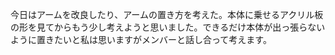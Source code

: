 今日はアームを改良したり、アームの置き方を考えた。本体に乗せるアクリル板の形を見てからもう少し考えようと思いました。できるだけ本体が出っ張らないように置きたいと私は思いますがメンバーと話し合って考えます。